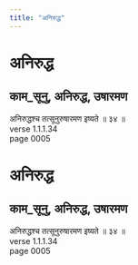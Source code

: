 ```yaml
---
title: "अनिरुद्ध"
---
```


# अनिरुद्ध
## काम_सूनु, अनिरुद्ध, उषारमण
अनिरुद्धश्च तत्सूनुरुषारमण इष्यते ॥ ३४ ॥<br />verse 1.1.1.34<br />page 0005

# अनिरुद्ध
## काम_सूनु, अनिरुद्ध, उषारमण
अनिरुद्धश्च तत्सूनुरुषारमण इष्यते ॥ ३४ ॥<br />verse 1.1.1.34<br />page 0005

